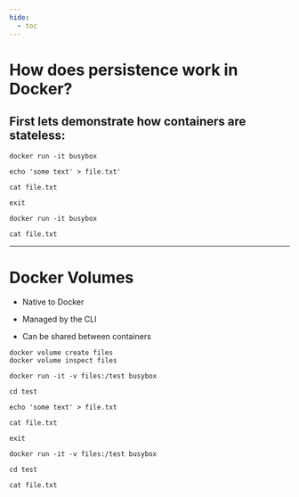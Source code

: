 ```yaml
---
hide:
  - toc
---
```


# How does persistence work in Docker?

## First lets demonstrate how containers are stateless:


```
docker run -it busybox

echo 'some text' > file.txt'

cat file.txt

exit
```

```
docker run -it busybox

cat file.txt
```

---

# Docker Volumes


* Native to Docker

* Managed by the CLI

* Can be shared between containers

```
docker volume create files
docker volume inspect files
```

```
docker run -it -v files:/test busybox

cd test

echo 'some text' > file.txt

cat file.txt

exit
```

```
docker run -it -v files:/test busybox

cd test

cat file.txt
```